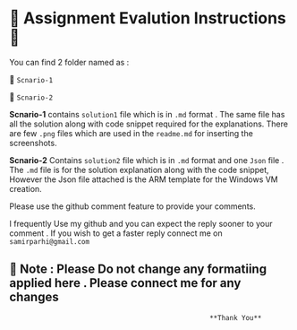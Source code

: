 # :pushpin:  Assignment Evalution Instructions :pushpin:


You can find 2 folder named as :

 :file_folder: `Scnario-1` 
 
 :file_folder: `Scnario-2`

**Scnario-1** contains `solution1` file which is in `.md` format . The same file has all the solution along with code snippet required for the explanations. There are few `.png` files which are used in the `readme.md` for inserting the screenshots.

 **Scnario-2** Contains  `solution2` file which is in  `.md` format  and one `Json` file . The `.md` file is for the solution explanation along with the code snippet, However the Json file attached is the ARM template for the Windows VM creation.

Please use the github comment feature to provide your comments.

I frequently Use my github and you can expect the reply sooner to your comment . If you wish to get a faster reply connect me on `samirparhi@gmail.com`

## :pushpin: Note : Please Do not change any formatiing applied here . Please connect me for any changes


                                                      **Thank You**

